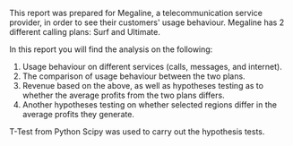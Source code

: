 This report was prepared for Megaline, a telecommunication service provider, in order to see their customers' usage behaviour. Megaline has 2 different calling plans: Surf and Ultimate.

In this report you will find the analysis on the following:
1. Usage behaviour on different services (calls, messages, and internet).
2. The comparison of usage behaviour between the two plans.
3. Revenue based on the above, as well as hypotheses testing as to whether the average profits from the two plans differs.
4. Another hypotheses testing on whether selected regions differ in the average profits they generate.

T-Test from Python Scipy was used to carry out the hypothesis tests.
